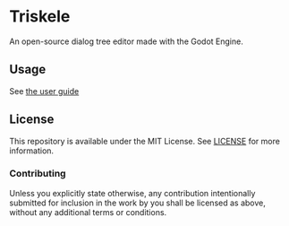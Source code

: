 # Triskele
An open-source dialog tree editor made with the Godot Engine.

## Usage
See [the user guide](USAGE.md)

## License
This repository is available under the MIT License. See [LICENSE](LICENSE) for more information.

### Contributing
Unless you explicitly state otherwise, any contribution intentionally submitted for inclusion in the work by you shall be licensed as above, without any additional terms or conditions.